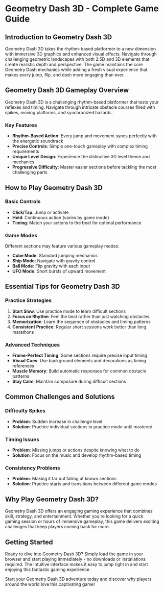 # Geometry Dash 3D - Complete Game Guide

## Introduction to Geometry Dash 3D

Geometry Dash 3D takes the rhythm-based platformer to a new dimension with immersive 3D graphics and enhanced visual effects. Navigate through challenging geometric landscapes with both 2.5D and 3D elements that create realistic depth and perspective. The game maintains the core Geometry Dash mechanics while adding a fresh visual experience that makes every jump, flip, and dash more engaging than ever.

## Geometry Dash 3D Gameplay Overview

Geometry Dash 3D is a challenging rhythm-based platformer that tests your reflexes and timing. Navigate through intricate obstacle courses filled with spikes, moving platforms, and synchronized hazards.

### Key Features
- **Rhythm-Based Action**: Every jump and movement syncs perfectly with the energetic soundtrack
- **Precise Controls**: Simple one-touch gameplay with complex timing requirements
- **Unique Level Design**: Experience the distinctive 3D level theme and mechanics
- **Progressive Difficulty**: Master easier sections before tackling the most challenging parts

## How to Play Geometry Dash 3D

### Basic Controls
- **Click/Tap**: Jump or activate
- **Hold**: Continuous action (varies by game mode)
- **Timing**: Match your actions to the beat for optimal performance

### Game Modes
Different sections may feature various gameplay modes:
- **Cube Mode**: Standard jumping mechanics
- **Ship Mode**: Navigate with gravity control
- **Ball Mode**: Flip gravity with each input
- **UFO Mode**: Short bursts of upward movement

## Essential Tips for Geometry Dash 3D

### Practice Strategies
1. **Start Slow**: Use practice mode to learn difficult sections
2. **Focus on Rhythm**: Feel the beat rather than just watching obstacles
3. **Memorization**: Learn the sequence of obstacles and timing patterns
4. **Consistent Practice**: Regular short sessions work better than long marathons

### Advanced Techniques
- **Frame-Perfect Timing**: Some sections require precise input timing
- **Visual Cues**: Use background elements and decorations as timing references
- **Muscle Memory**: Build automatic responses for common obstacle patterns
- **Stay Calm**: Maintain composure during difficult sections

## Common Challenges and Solutions

### Difficulty Spikes
- **Problem**: Sudden increase in challenge level
- **Solution**: Practice individual sections in practice mode until mastered

### Timing Issues
- **Problem**: Missing jumps or actions despite knowing what to do
- **Solution**: Focus on the music and develop rhythm-based timing

### Consistency Problems
- **Problem**: Making it far but failing at known sections
- **Solution**: Practice starts and transitions between different game modes


## Why Play Geometry Dash 3D?

Geometry Dash 3D offers an engaging gaming experience that combines skill, strategy, and entertainment. Whether you're looking for a quick gaming session or hours of immersive gameplay, this game delivers exciting challenges that keep players coming back for more.

## Getting Started

Ready to dive into Geometry Dash 3D? Simply load the game in your browser and start playing immediately - no downloads or installations required. The intuitive interface makes it easy to jump right in and start enjoying this fantastic gaming experience.

Start your Geometry Dash 3D adventure today and discover why players around the world love this captivating game!